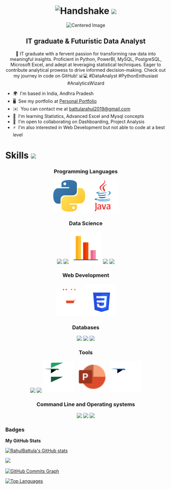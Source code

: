 <h1 align="center">
    <img src="https://user-images.githubusercontent.com/74038190/216120981-b9507c36-0e04-4469-8e27-c99271b45ba5.png" alt="Handshake" width="70" />
    <img src="https://readme-typing-svg.herokuapp.com/?font=Righteous&size=35&center=true&vCenter=true&width=200&height=60&duration=4000&lines=Hi+There!;+I'm+Rahul!;" />
</h1>

<p align="center">
  <img src="https://user-images.githubusercontent.com/74038190/229223263-cf2e4b07-2615-4f87-9c38-e37600f8381a.gif" width="5rem" alt="Centered Image" />
</p>


<h2 align="center">IT graduate & Futuristic Data Analyst</h2>


<p align="center">🚀 IT graduate with a fervent passion for transforming raw data into meaningful insights. Proficient in Python, PowerBI, MySQL, PostgreSQL, Microsoft Excel, and adept at leveraging statistical techniques. Eager to contribute analytical prowess to drive informed decision-making. Check out my journey in code on GitHub! 📊💻 #DataAnalyst #PythonEnthusiast #AnalyticsWizard</p> 

* 🌍  I'm based in India, Andhra Pradesh
* 🖥️  See my portfolio at [Personal Portfolio](http://rahul-battula-personal.framer.website)
* ✉️  You can contact me at [battularahul2019@gmail.com](mailto:battularahul2019@gmail.com)
* 🧠  I'm learning Statistics, Advanced Excel and Mysql concepts
* 🤝  I'm open to collaborating on Dashboarding, Project Analysis
* ⚡  I'm also interested in Web Development but not able to code at a best level

# Skills <img src="https://user-images.githubusercontent.com/74038190/212284087-bbe7e430-757e-4901-90bf-4cd2ce3e1852.gif" width="30">

<h3 align="center">Programming Languages</h2>
<p align="center">
  <img src="https://github.com/RahulBattula/GIFs/blob/main/python.gif" width="100">
  <img src="https://github.com/RahulBattula/GIFs/blob/main/Java.gif" width="100">
</p>

<h3 align="center">Data Science</h3>
<p align="center">
  <img src="https://github.com/RahulBattula/RahulBattula/assets/96605083/85250ca0-ed7d-4c33-bead-9a5822497a75" width="100">
  <img src="https://github.com/RahulBattula/RahulBattula/assets/96605083/6139f38b-d979-4d4e-b5bc-85009cf74982" width="100">
  <img src="https://github.com/RahulBattula/GIFs/blob/main/wired-flat-153-bar-chart.gif" width="100">
  <img src="https://github.com/RahulBattula/RahulBattula/assets/96605083/4b336abb-c3ed-49e3-991e-427dd4fb951b" width="100">
  <img src="https://github.com/RahulBattula/RahulBattula/assets/96605083/59f348d8-e2f7-4586-b08d-8088ffdf9644" width="100">
</p>

<h3 align="center">Web Development</h3>
<p align="center">
  <img src="https://github.com/RahulBattula/GIFs/blob/main/Html5.gif" width="85">
  <img src="https://github.com/RahulBattula/GIFs/blob/main/Css.gif" width="100">
</p>
  

<h3 align="center">Databases</h3>
<p align="center">
  <img src="https://github.com/RahulBattula/RahulBattula/assets/96605083/c05a38fe-fca3-4a3c-a78c-8700f0fac298" width="100">
  <img src="https://github.com/RahulBattula/RahulBattula/assets/96605083/731f7d30-ef71-43fd-b777-7340b5c2239c" width="100">
  <img src="https://github.com/Anmol-Baranwal/Cool-GIFs-For-GitHub/assets/74038190/398b19b1-9aae-4c1f-8bc0-d172a2c08d68" width="100">
</p>

<h3 align="center">Tools</h3>
<p align="center">
  <img src="https://github.com/RahulBattula/RahulBattula/assets/96605083/fb60e373-0518-4e56-9e0d-9b249358ae2d" width="100">
  <img src="https://github.com/RahulBattula/RahulBattula/assets/96605083/19bf87ff-433a-4030-9cbd-c28e49363820" width="100">
  <img src="https://github.com/RahulBattula/GIFs/blob/main/microsoft_excel.gif" width="100">
  <img src="https://github.com/RahulBattula/GIFs/blob/main/microsoft-powerpoint.gif" width="100">
  <img src="https://github.com/RahulBattula/GIFs/blob/main/microsoft_word.gif" width="100">
</p>

<h3 align="center">Command Line and Operating systems</h3>
<p align="center">
  <img src="https://github.com/RahulBattula/RahulBattula/assets/96605083/0cab761e-e8c3-4877-a0f9-5338b38ab010" width="100">
  <img src="https://github.com/RahulBattula/RahulBattula/assets/96605083/fe3d25dc-8376-45ef-a1bc-b9ca30b4810d" width="100">
  <img src="https://github.com/RahulBattula/RahulBattula/assets/96605083/3827ebc8-8aac-4a23-80ac-3b3bb5074dad" width="100">
</p>

### Badges

<b>My GitHub Stats</b>

<a href="http://www.github.com/RahulBattula"><img src="https://github-readme-stats.vercel.app/api?username=RahulBattula&show_icons=true&hide=issues,&count_private=true&title_color=0891b2&text_color=ffffff&icon_color=0891b2&bg_color=1c1917&hide_border=true&show_icons=true" alt="RahulBattula's GitHub stats" /></a>

<a href="http://www.github.com/RahulBattula"><img src="https://github-readme-streak-stats.herokuapp.com/?user=RahulBattula&stroke=ffffff&background=1c1917&ring=0891b2&fire=0891b2&currStreakNum=ffffff&currStreakLabel=0891b2&sideNums=ffffff&sideLabels=ffffff&dates=ffffff&hide_border=true" /></a>

<a href="http://www.github.com/RahulBattula"><img src="https://github-readme-activity-graph.cyclic.app/graph?username=RahulBattula&bg_color=1c1917&color=ffffff&line=0891b2&point=ffffff&area_color=1c1917&area=true&hide_border=true&custom_title=GitHub%20Commits%20Graph" alt="GitHub Commits Graph" /></a>

<a href="https://github.com/RahulBattula" align="left"><img src="https://github-readme-stats.vercel.app/api/top-langs/?username=RahulBattula&langs_count=10&title_color=0891b2&text_color=ffffff&icon_color=0891b2&bg_color=1c1917&hide_border=true&locale=en&custom_title=Top%20%Languages" alt="Top Languages" /></a>
